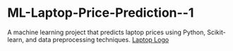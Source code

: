 # ML-Laptop-Price-Prediction--1
A machine learning project that predicts laptop prices using Python, Scikit-learn, and data preprocessing techniques.
[Laptop Logo]()
